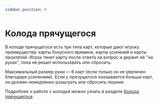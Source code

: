 ```yaml
---
sidebar_position: 8
---
```

# Колода прячущегося

В колоде прячущегося есть три типа карт, которые дают игроку преимущества: карты бонусного времени, карты усилений и карты проклятий. Игрок тянет карту после ответа на вопрос и держит её "на руках", пока не решит использовать или сбросить.

Максимальный размер руки — 6 карт (если только он не увеличен благодаря усилениям). Если у прячущегося оказывается больше карт, он должен немедленно разыграть или сбросить лишние.

Подробнее о работе с колодой можно узнать в разделе [Колода прячущегося](../hiding/the_hider_deck).
